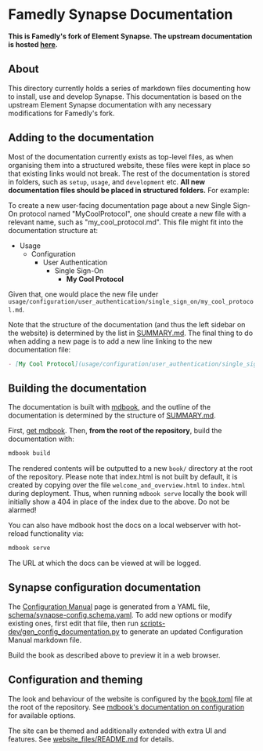 # Famedly Synapse Documentation

**This is Famedly's fork of Element Synapse. The upstream documentation is hosted [here](https://element-hq.github.io/synapse).**

## About

This directory currently holds a series of markdown files documenting how to install, use
and develop Synapse. This documentation is based on the upstream Element Synapse documentation
with any necessary modifications for Famedly's fork.

## Adding to the documentation

Most of the documentation currently exists as top-level files, as when organising them into
a structured website, these files were kept in place so that existing links would not break.
The rest of the documentation is stored in folders, such as `setup`, `usage`, and `development`
etc. **All new documentation files should be placed in structured folders.** For example:

To create a new user-facing documentation page about a new Single Sign-On protocol named
"MyCoolProtocol", one should create a new file with a relevant name, such as "my_cool_protocol.md".
This file might fit into the documentation structure at:

- Usage
  - Configuration
    - User Authentication
      - Single Sign-On
        - **My Cool Protocol**

Given that, one would place the new file under
`usage/configuration/user_authentication/single_sign_on/my_cool_protocol.md`.

Note that the structure of the documentation (and thus the left sidebar on the website) is determined
by the list in [SUMMARY.md](SUMMARY.md). The final thing to do when adding a new page is to add a new
line linking to the new documentation file:

```markdown
- [My Cool Protocol](usage/configuration/user_authentication/single_sign_on/my_cool_protocol.md)
```

## Building the documentation

The documentation is built with [mdbook](https://rust-lang.github.io/mdBook/), and the outline of the
documentation is determined by the structure of [SUMMARY.md](SUMMARY.md).

First, [get mdbook](https://github.com/rust-lang/mdBook#installation). Then, **from the root of the repository**,
build the documentation with:

```sh
mdbook build
```

The rendered contents will be outputted to a new `book/` directory at the root of the repository. Please note that
index.html is not built by default, it is created by copying over the file `welcome_and_overview.html` to `index.html`
during deployment. Thus, when running `mdbook serve` locally the book will initially show a 404 in place of the index
due to the above. Do not be alarmed!

You can also have mdbook host the docs on a local webserver with hot-reload functionality via:

```sh
mdbook serve
```

The URL at which the docs can be viewed at will be logged.

## Synapse configuration documentation

The [Configuration
Manual](https://famedly.github.io/synapse/latest/usage/configuration/config_documentation.html)
page is generated from a YAML file,
[schema/synapse-config.schema.yaml](../schema/synapse-config.schema.yaml). To
add new options or modify existing ones, first edit that file, then run
[scripts-dev/gen_config_documentation.py](../scripts-dev/gen_config_documentation.py)
to generate an updated Configuration Manual markdown file.

Build the book as described above to preview it in a web browser.

## Configuration and theming

The look and behaviour of the website is configured by the [book.toml](../book.toml) file
at the root of the repository. See
[mdbook's documentation on configuration](https://rust-lang.github.io/mdBook/format/config.html)
for available options.

The site can be themed and additionally extended with extra UI and features. See
[website_files/README.md](website_files/README.md) for details.
